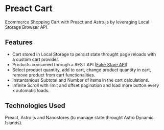 # Preact Cart

Ecommerce Shopping Cart with Preact and Astro.js by leveraging Local Storage Browser API.

## Features

- Cart stored in Local Storage to persist state throught page reloads with a custom cart provider.
- Products consumed through a REST API ([Fake Store API](https://fakestoreapi.com))
- Select product quantity, add to cart, change product quantity in cart, remove product from cart functionalities.
- Instantanious Subtotal and Number of items in the cart calculations.
- Infinite Scroll with limit and offset pagination and load more button every x automatic loads.

## Technologies Used

Preact, Astro.js and Nanostores (to manage state throught Astro Dynamic Islands).

